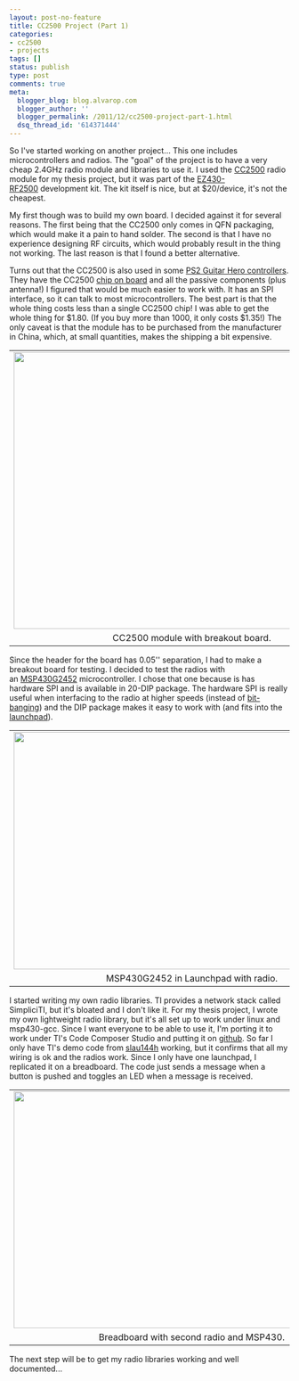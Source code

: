 ```yaml
---
layout: post-no-feature
title: CC2500 Project (Part 1)
categories:
- cc2500
- projects
tags: []
status: publish
type: post
comments: true
meta:
  blogger_blog: blog.alvarop.com
  blogger_author: ''
  blogger_permalink: /2011/12/cc2500-project-part-1.html
  dsq_thread_id: '614371444'
---
```

So I've started working on another project... This one includes microcontrollers and radios. The "goal" of the project is to have a very cheap 2.4GHz radio module and libraries to use it. I used the <a href="http://www.ti.com/product/cc2500" target="_blank">CC2500</a>&nbsp;radio module for my thesis project, but it was part of the <a href="http://www.ti.com/tool/ez430-rf2500" target="_blank">EZ430-RF2500</a>&nbsp;development kit. The kit itself is nice, but at $20/device, it's not the cheapest.

My first though was to build my own board. I decided against it for several reasons. The first being that the CC2500 only comes in QFN packaging, which would make it a pain to hand solder. The second is that I have no experience designing RF circuits, which would probably result in the thing not working. The last reason is that I found a better alternative.

Turns out that the CC2500 is also used in some <a href="http://www.elektroda.pl/rtvforum/topic1512074.html" target="_blank">PS2 Guitar Hero controllers</a>. They have the CC2500&nbsp;<a href="http://www.pcmag.com/encyclopedia_term/0,2542,t=chip+on+board&amp;i=39643,00.asp" target="_blank">chip on board</a>&nbsp;and all the passive components (plus antenna!) I figured that would be much easier to work with. It has an SPI interface, so it can talk to most microcontrollers. The best part is that the whole thing costs less than a single CC2500 chip! I was able to get the whole thing for $1.80. (If you buy more than 1000, it only costs $1.35!) The only caveat is that the module has to be purchased from the manufacturer in China, which, at small quantities, makes the shipping a bit expensive.

<table align="center" cellpadding="0" cellspacing="0" class="tr-caption-container" style="margin-left: auto; margin-right: auto; text-align: center;"><tbody><tr><td style="text-align: center;"><a href="http://2.bp.blogspot.com/-l1tUu4UMepM/TtqxdFpsHmI/AAAAAAAAA10/i3hoFbm7a3Y/s1600/angles.jpg" imageanchor="1" style="margin-left: auto; margin-right: auto;"><img border="0" height="497" src="http://2.bp.blogspot.com/-l1tUu4UMepM/TtqxdFpsHmI/AAAAAAAAA10/i3hoFbm7a3Y/s640/angles.jpg" width="640" /></a></td></tr><tr><td class="tr-caption" style="text-align: center;">CC2500 module with breakout board.</td></tr></tbody></table>

Since the header for the board has 0.05'' separation, I had to make a breakout board for testing. I decided to test the radios with an&nbsp;<a href="http://www.ti.com/product/msp430g2452" target="_blank">MSP430G2452</a>&nbsp;microcontroller. I chose that one because is has hardware SPI and is available in 20-DIP package. The hardware SPI is really useful when interfacing to the radio at higher speeds (instead of <a href="http://en.wikipedia.org/wiki/Bit_banging" target="_blank">bit-banging</a>) and the DIP package makes it easy to work with (and fits into the <a href="http://www.ti.com/launchpad" target="_blank">launchpad</a>).

<table align="center" cellpadding="0" cellspacing="0" class="tr-caption-container" style="margin-left: auto; margin-right: auto; text-align: center;"><tbody><tr><td style="text-align: center;"><a href="http://4.bp.blogspot.com/-BwtqduDi_WM/TtqxeYXguJI/AAAAAAAAA18/Fj_2St-jf6o/s1600/IMG_6131.jpg" imageanchor="1" style="margin-left: auto; margin-right: auto;"><img border="0" height="426" src="http://4.bp.blogspot.com/-BwtqduDi_WM/TtqxeYXguJI/AAAAAAAAA18/Fj_2St-jf6o/s640/IMG_6131.jpg" width="640" /></a></td></tr><tr><td class="tr-caption" style="text-align: center;">MSP430G2452 in Launchpad with radio.</td></tr></tbody></table>

I started writing my own radio libraries. TI provides a network stack called SimpliciTI, but it's bloated and I don't like it. For my thesis project, I wrote my own lightweight radio library, but it's all set up to work under linux and msp430-gcc. Since I want everyone to be able to use it, I'm porting it to work under TI's Code Composer Studio and putting it on <a href="https://github.com/alvarop/msp430-cc2500" target="_blank">github</a>. So far I only have TI's demo code from&nbsp;<a href="http://www.ti.com/lit/ug/slau144h/slau144h.pdf" target="_blank">slau144h</a>&nbsp;working, but it confirms that all my wiring is ok and the radios work. Since I only have one launchpad, I replicated it on a breadboard. The code just sends a message when a button is pushed and toggles an LED when a message is received.

<table align="center" cellpadding="0" cellspacing="0" class="tr-caption-container" style="margin-left: auto; margin-right: auto; text-align: center;"><tbody><tr><td style="text-align: center;"><a href="http://2.bp.blogspot.com/-hLxnl2bj18s/TtqxfZ54SkI/AAAAAAAAA2E/BjebU6ZrbZE/s1600/IMG_6130.jpg" imageanchor="1" style="margin-left: auto; margin-right: auto; text-align: center;"><img border="0" height="425" src="http://2.bp.blogspot.com/-hLxnl2bj18s/TtqxfZ54SkI/AAAAAAAAA2E/BjebU6ZrbZE/s640/IMG_6130.jpg" width="640" /></a></td></tr><tr><td class="tr-caption" style="text-align: center;">Breadboard with second radio and MSP430.</td></tr></tbody></table>

The next step will be to get my radio libraries working and well documented...
